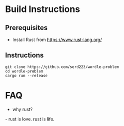 # Build Instructions

## Prerequisites
- Install Rust from https://www.rust-lang.org/

## Instructions
```console
git clone https://github.com/serd223/wordle-problem
cd wordle-problem
cargo run --release
```

# FAQ

+ why rust?

\- rust is love. rust is life.
